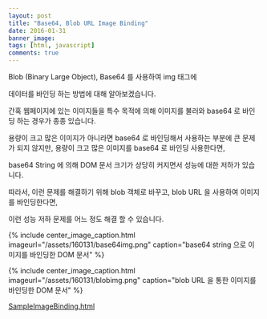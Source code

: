 ```yaml
---
layout: post
title: "Base64, Blob URL Image Binding"
date: 2016-01-31
banner_image: 
tags: [html, javascript]
comments: true
---
```

Blob (Binary Large Object), Base64 를 사용하여 img 태그에 

데이터를 바인딩 하는 방법에 대해 알아보겠습니다.

<!--more-->

간혹 웹페이지에 있는 이미지들을 특수 목적에 의해 이미지를 불러와 base64 로 바인딩 하는 경우가 종종 있습니다. 

용량이 크고 많은 이미지가 아니라면 base64 로 바인딩해서 사용하는 부분에 큰 문제가 되지 않지만, 용량이 크고 많은 이미지를 base64 로 바인딩 사용한다면,

base64 String 에 의해 DOM 문서 크기가 상당히 커지면서 성능에 대한 저하가 있습니다.

따라서, 이런 문제를 해결하기 위해 blob 객체로 바꾸고, blob URL 을 사용하여 이미지를 바인딩한다면,

이런 성능 저하 문제를 어느 정도 해결 할 수 있습니다.

{% include center_image_caption.html imageurl="/assets/160131/base64img.png" caption="base64 string 으로 이미지를 바인딩한 DOM 문서" %}

{% include center_image_caption.html imageurl="/assets/160131/blobimg.png" caption="blob URL 을 통한 이미지를 바인딩한 DOM 문서" %}

[SampleImageBinding.html](/assets/160131/SampleImageBinding.html) 